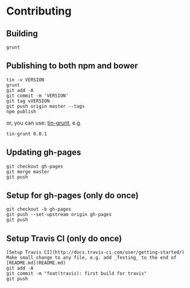 Contributing
====

Building
---

	grunt

Publishing to both npm and bower
---

	tin -v VERSION
	grunt
	git add -A
	git commit -m 'VERSION'
	git tag vVERSION
	git push origin master --tags
	npm publish

or, you can use: [tin-grunt](https://gist.github.com/redgeoff/9f69b36b186e1714e923), e.g.

	tin-grunt 0.0.1

Updating gh-pages
---

    git checkout gh-pages
    git merge master
    git push

Setup for gh-pages (only do once)
---

	git checkout -b gh-pages
	git push --set-upstream origin gh-pages
	git push

Setup Travis CI (only do once)
---

	[Setup Travis CI](http://docs.travis-ci.com/user/getting-started/)
	Make small change to any file, e.g. add _Testing_ to the end of [README.md](README.md)
	git add -A
	git commit -m "feat(travis): first build for travis"
	git push
